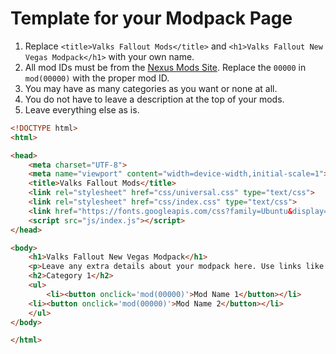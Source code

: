 # Template for your Modpack Page

1. Replace `<title>Valks Fallout Mods</title>` and `<h1>Valks Fallout New Vegas Modpack</h1>` with your own name.
2. All mod IDs must be from the [Nexus Mods Site](https://www.nexusmods.com). Replace the `00000` in `mod(00000)` with the proper mod ID.
3. You may have as many categories as you want or none at all.
4. You do not have to leave a description at the top of your mods.
5. Leave everything else as is.

```html
<!DOCTYPE html>
<html>

<head>
	<meta charset="UTF-8">
	<meta name="viewport" content="width=device-width,initial-scale=1">
	<title>Valks Fallout Mods</title>
	<link rel="stylesheet" href="css/universal.css" type="text/css">
	<link rel="stylesheet" href="css/index.css" type="text/css">
	<link href="https://fonts.googleapis.com/css?family=Ubuntu&display=swap" rel="stylesheet">
	<script src="js/index.js"></script>
</head>

<body>
	<h1>Valks Fallout New Vegas Modpack</h1>
	<p>Leave any extra details about your modpack here. Use links like <a href="https://www.duckduckgo.com/" target="_blank">this</a>.</p>
	<h2>Category 1</h2>
	<ul>
		<li><button onclick='mod(00000)'>Mod Name 1</button></li>
    <li><button onclick='mod(00000)'>Mod Name 2</button></li>
	</ul>
</body>

</html>
```
